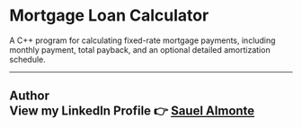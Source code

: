 # Mortgage Loan Calculator
A C++ program for calculating fixed-rate mortgage payments, including monthly payment, total payback, and an optional detailed amortization schedule.

---
Author <br>
View my LinkedIn Profile 👉 [Sauel Almonte](https://www.linkedin.com/in/sauel-almonte/)
---
